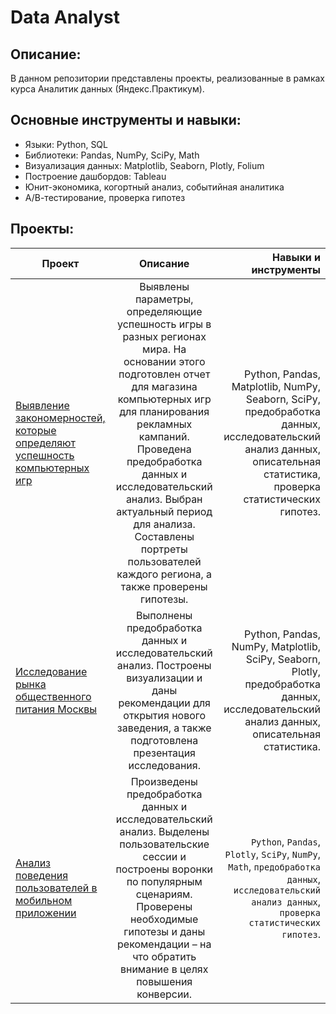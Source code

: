 # Data Analyst
## Описание:
В данном репозитории представлены проекты, реализованные в рамках курса Аналитик данных (Яндекc.Практикум).
## Основные инструменты и навыки:
- Языки: Python, SQL
- Библиотеки: Pandas, NumPy, SciPy, Math
- Визуализация данных: Matplotlib, Seaborn, Plotly, Folium
- Построение дашбордов: Tableau
- Юнит-экономика, когортный анализ, событийная аналитика
- А/В-тестирование, проверка гипотез
## Проекты:
| Проект | Описание | Навыки и инструменты |
|----------------|:---------:|----------------:|
| [Выявление закономерностей, которые определяют успешность компьютерных игр](https://github.com/Nikchok/Yandex.Praktikum/blob/ed2c9faf373bb3322bdafcc90b64d952782d03eb/%D0%98%D1%81%D1%81%D0%BB%D0%B5%D0%B4%D0%BE%D0%B2%D0%B0%D0%BD%D0%B8%D0%B5%20%D0%B4%D0%BB%D1%8F%20%D0%B8%D0%BD%D1%82%D0%B5%D1%80%D0%BD%D0%B5%D1%82-%D0%BC%D0%B0%D0%B3%D0%B0%D0%B7%D0%B8%D0%BD%D0%B0/online_store_research.ipynb) | Выявлены параметры, определяющие успешность игры в разных регионах мира. На основании этого подготовлен отчет для магазина компьютерных игр для планирования рекламных кампаний. Проведена предобработка данных и исследовательский анализ. Выбран актуальный период для анализа. Составлены портреты пользователей каждого региона, а также проверены гипотезы. | Python, Pandas, Matplotlib, NumPy, Seaborn, SciPy, предобработка данных, исследовательский анализ данных, описательная статистика, проверка статистических гипотез. |
| [Исследование рынка общественного питания Москвы](https://github.com/Nikchok/Yandex.Praktikum/blob/9c3066d488b0bfbac420d6eaac3eab3cf4b2846d/%D0%A0%D1%8B%D0%BD%D0%BE%D0%BA%20%D0%B7%D0%B0%D0%B2%D0%B5%D0%B4%D0%B5%D0%BD%D0%B8%D0%B9%20%D0%BE%D0%B1%D1%89%D0%B5%D1%81%D1%82%D0%B2%D0%B5%D0%BD%D0%BD%D0%BE%D0%B3%D0%BE%20%D0%BF%D0%B8%D1%82%D0%B0%D0%BD%D0%B8%D1%8F%20%D0%9C%D0%BE%D1%81%D0%BA%D0%B2%D1%8B/moscow_places.ipynb) | Выполнены предобработка данных и исследовательский анализ. Построены визуализации и даны рекомендации для открытия нового заведения, а также подготовлена презентация исследования. | Python, Pandas, NumPy, Matplotlib, SciPy, Seaborn, Plotly, предобработка данных, исследовательский анализ данных, описательная статистика. |
| [Анализ поведения пользователей в мобильном приложении](https://github.com/Nikchok/Yandex.Praktikum/blob/3070b3bffba6479ef6d9e283d486122296845c15/%D0%90%D0%BD%D0%B0%D0%BB%D0%B8%D0%B7%20%D0%BF%D0%BE%D0%B2%D0%B5%D0%B4%D0%B5%D0%BD%D0%B8%D1%8F%20%D0%BF%D0%BE%D0%BB%D1%8C%D0%B7%D0%BE%D0%B2%D0%B0%D1%82%D0%B5%D0%BB%D0%B5%D0%B9%20%D0%B2%20%D0%BC%D0%BE%D0%B1%D0%B8%D0%BB%D1%8C%D0%BD%D0%BE%D0%BC%20%D0%BF%D1%80%D0%B8%D0%BB%D0%BE%D0%B6%D0%B5%D0%BD%D0%B8%D0%B8/mobile_app.ipynb) | Произведены предобработка данных и исследовательский анализ. Выделены пользовательские сессии и построены воронки по популярным сценариям. Проверены необходимые гипотезы и даны рекомендации – на что обратить внимание в целях повышения конверсии. | `Python`, `Pandas`, `Plotly`, `SciPy`, `NumPy`, `Math`, `предобработка данных`, `исследовательский анализ данных`, `проверка статистических гипотез`. |
